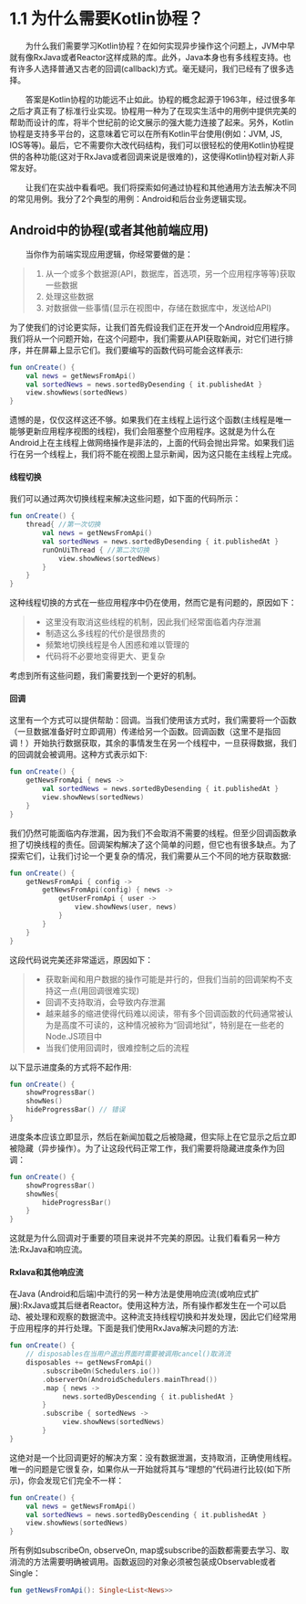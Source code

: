 # 1.1 为什么需要Kotlin协程？
&emsp;&emsp;为什么我们需要学习Kotlin协程？在如何实现异步操作这个问题上，JVM中早就有像RxJava或者Reactor这样成熟的库。此外，Java本身也有多线程支持。也有许多人选择普通又古老的回调(callback)方式。毫无疑问，我们已经有了很多选择。

&emsp;&emsp;答案是Kotlin协程的功能远不止如此。协程的概念起源于1963年，经过很多年之后才真正有了标准行业实现。协程用一种为了在现实生活中的用例中提供完美的帮助而设计的库，将半个世纪前的论文展示的强大能力连接了起来。另外，Kotlin协程是支持多平台的，这意味着它可以在所有Kotlin平台使用(例如：JVM, JS, IOS等等)。最后，它不需要你大改代码结构，我们可以很轻松的使用Kotlin协程提供的各种功能(这对于RxJava或者回调来说是很难的)，这使得Kotlin协程对新人非常友好。

&emsp;&emsp;让我们在实战中看看吧。我们将探索如何通过协程和其他通用方法去解决不同的常见用例。我分了2个典型的用例：Android和后台业务逻辑实现。

## Android中的协程(或者其他前端应用)
&emsp;&emsp;当你作为前端实现应用逻辑，你经常要做的是：
> 1. 从一个或多个数据源(API，数据库，首选项，另一个应用程序等等)获取一些数据
> 2. 处理这些数据
> 3. 对数据做一些事情(显示在视图中，存储在数据库中，发送给API)

为了使我们的讨论更实际，让我们首先假设我们正在开发一个Android应用程序。我们将从一个问题开始，在这个问题中，我们需要从API获取新闻，对它们进行排序，并在屏幕上显示它们。我们要编写的函数代码可能会这样表示:
```kotlin
fun onCreate() {
    val news = getNewsFromApi()
    val sortedNews = news.sortedByDesending { it.publishedAt }
    view.showNews(sortedNews)
}
```
遗憾的是，仅仅这样这还不够。如果我们在主线程上运行这个函数(主线程是唯一能够更新应用程序视图的线程)，我们会阻塞整个应用程序。这就是为什么在Android上在主线程上做网络操作是非法的，上面的代码会抛出异常。如果我们运行在另一个线程上，我们将不能在视图上显示新闻，因为这只能在主线程上完成。
#### 线程切换
我们可以通过两次切换线程来解决这些问题，如下面的代码所示：
```kotlin
fun onCreate() {
    thread{ //第一次切换
        val news = getNewsFromApi()
    	val sortedNews = news.sortedByDesending { it.publishedAt }
    	runOnUiThread { //第二次切换
            view.showNews(sortedNews)
        }
    }
}
```
这种线程切换的方式在一些应用程序中仍在使用，然而它是有问题的，原因如下：
> - 这里没有取消这些线程的机制，因此我们经常面临着内存泄漏
> - 制造这么多线程的代价是很昂贵的
> - 频繁地切换线程是令人困惑和难以管理的
> - 代码将不必要地变得更大、更复杂

考虑到所有这些问题，我们需要找到一个更好的机制。
#### 回调
这里有一个方式可以提供帮助：回调。当我们使用该方式时，我们需要将一个函数（一旦数据准备好时立即调用）传递给另一个函数。回调函数（这里不是指回调！）开始执行数据获取，其余的事情发生在另一个线程中，一旦获得数据，我们的回调就会被调用。这种方式表示如下:
```kotlin
fun onCreate() {
    getNewsFromApi { news ->
    	val sortedNews = news.sortedByDesending { it.publishedAt }
        view.showNews(sortedNews)
    }
}
```
我们仍然可能面临内存泄漏，因为我们不会取消不需要的线程。但至少回调函数承担了切换线程的责任。回调架构解决了这个简单的问题，但它也有很多缺点。为了探索它们，让我们讨论一个更复杂的情况，我们需要从三个不同的地方获取数据:
```kotlin
fun onCreate() {
    getNewsFromApi { config ->
        getNewsFromApi(config) { news -> 
        	getUserFromApi { user ->
            	view.showNews(user, news)
            }
        }
    }
}
```
这段代码说完美还非常遥远，原因如下：
> - 获取新闻和用户数据的操作可能是并行的，但我们当前的回调架构不支持这一点(用回调很难实现)
> - 回调不支持取消，会导致内存泄漏
> - 越来越多的缩进使得代码难以阅读，带有多个回调函数的代码通常被认为是高度不可读的，这种情况被称为“回调地狱”，特别是在一些老的Node.JS项目中
> - 当我们使用回调时，很难控制之后的流程

以下显示进度条的方式将不起作用:
```kotlin
fun onCreate() {
    showProgressBar()
    showNes()
    hideProgressBar() // 错误
}
```
进度条本应该立即显示，然后在新闻加载之后被隐藏，但实际上在它显示之后立即被隐藏（异步操作）。为了让这段代码正常工作，我们需要将隐藏进度条作为回调：
```kotlin
fun onCreate() {
    showProgressBar()
    showNes{
        hideProgressBar()
    }
}
```
这就是为什么回调对于重要的项目来说并不完美的原因。让我们看看另一种方法:RxJava和响应流。
#### Rxlava和其他响应流
在Java (Android和后端)中流行的另一种方法是使用响应流(或响应式扩展):RxJava或其后继者Reactor。使用这种方法，所有操作都发生在一个可以启动、被处理和观察的数据流中。这种流支持线程切换和并发处理，因此它们经常用于应用程序的并行处理。下面是我们使用RxJava解决问题的方法:
```kotlin
fun onCreate() {
    // disposables在当用户退出界面时需要被调用cancel()取消流
    disposables += getNewsFromApi()
    	.subscribeOn(Schedulers.io())
    	.observerOn(AndroidSchedulers.mainThread())
    	.map { news ->
             news.sortedByDescending { it.publishedAt }
        }
    	.subscribe { sortedNews -> 
             view.showNews(sortedNews)
        }
}
```
这绝对是一个比回调更好的解决方案：没有数据泄漏，支持取消，正确使用线程。唯一的问题是它很复杂，如果你从一开始就将其与“理想的”代码进行比较(如下所示)，你会发现它们完全不一样：
```kotlin
fun onCreate() {
    val news = getNewsFromApi()
    val sortedNews = news.sortedByDescending { it.publishedAt }
    view.showNews(sortedNews)
}
```
所有例如subscribeOn, observeOn, map或subscribe的函数都需要去学习、取消流的方法需要明确被调用。函数返回的对象必须被包装成Observable或者Single：
```kotlin
fun getNewsFromApi(): Single<List<News>>
```

